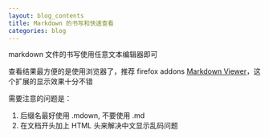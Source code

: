 ```yaml
---
layout: blog_contents
title: Markdown 的书写和快速查看
categories: blog
---
```


markdown 文件的书写使用任意文本编辑器即可

查看结果最方便的是使用浏览器了，推荐 firefox addons [Markdown Viewer](https://addons.mozilla.org/zh-CN/firefox/addon/markdown-viewer/)，这个扩展的显示效果十分不错

需要注意的问题是：

1. 后缀名最好使用 .mdown, 不要使用 .md
2. 在文档开头加上 <meta charset='utf-8'> HTML 头来解决中文显示乱码问题
